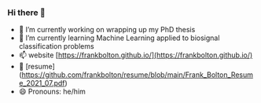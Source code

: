 ### Hi there 👋

- 🔭 I’m currently working on wrapping up my PhD thesis 
- 🌱 I’m currently learning Machine Learning applied to biosignal classification problems
- 📫 website [https://frankbolton.github.io/](https://frankbolton.github.io/)
- 💬 [resume] (https://github.com/frankbolton/resume/blob/main/Frank_Bolton_Resume_2021_07.pdf)
- 😄 Pronouns: he/him




<!--
**frankbolton/frankbolton** is a ✨ _special_ ✨ repository because its `README.md` (this file) appears on your GitHub profile.

Here are some ideas to get you started:

- 🔭 I’m currently working on ...
- 🌱 I’m currently learning ...
- 👯 I’m looking to collaborate on ...
- 🤔 I’m looking for help with ...
- 💬 Ask me about ...
- 📫 How to reach me: ...
- 😄 Pronouns: ...
- ⚡ Fun fact: ...
-->
